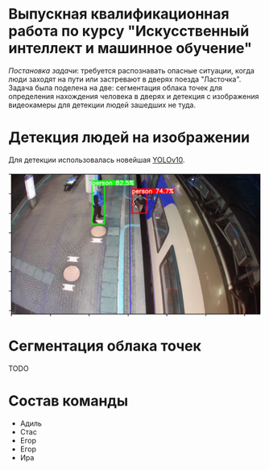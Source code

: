 # Выпускная квалификационная работа по курсу "Искусственный интеллект и машинное обучение"

_Постановка задачи_: требуется распознавать опасные ситуации, когда люди заходят на пути или застревают в дверях поезда "Ласточка". Задача была поделена на две: сегментация облака точек для определения нахождения человека в дверях и детекция с изображения видеокамеры для детекции людей зашедших не туда.

# Детекция людей на изображении

Для детекции использовалась новейшая [YOLOv10](https://github.com/THU-MIG/yolov10).

![Пример работы](./screenshots/yolo_1.png "Результат работы нейронной сети на изображении")

# Сегментация облака точек

TODO

# Состав команды

 - Адиль
 - Стас
 - Егор
 - Егор
 - Ира
